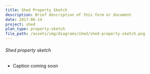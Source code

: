 ```yaml
---
title: Shed Property Sketch
description: Brief description of this form or document
date: 2017-06-14
project: shed
plan_type: property-sketch
file_path: /assets/img/diagrams/shed/shed-property-sketch.png
---
```

###### Shed property sketch
* Caption coming soon
